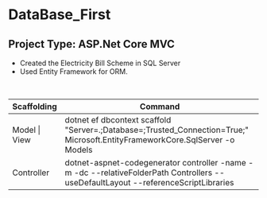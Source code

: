 # DataBase_First

## Project Type: ASP.Net Core MVC

* Created the Electricity Bill Scheme in SQL Server
* Used Entity Framework for ORM.

<br>

Scaffolding        | Command
------------- | -------------
Model \| View | dotnet ef dbcontext scaffold "Server=.\;Database=<DatabaseName>;Trusted_Connection=True;" Microsoft.EntityFrameworkCore.SqlServer -o Models
Controller | dotnet-aspnet-codegenerator controller -name <ControllerName> -m <ModelName> -dc <DbContextName> --relativeFolderPath Controllers --useDefaultLayout --referenceScriptLibraries
